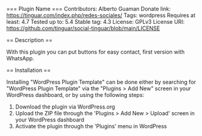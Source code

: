 === Plugin Name ===
Contributors: Alberto Guaman
Donate link: https://tinguar.com/index.php/redes-sociales/
Tags: wordpress
Requires at least: 4.7
Tested up to: 5.4
Stable tag: 4.3
License: GPLv3
License URI: https://github.com/tinguar/social-tinguar/blob/main/LICENSE


== Description ==

With this plugin you can put buttons for easy contact, first version with WhatsApp.

== Installation ==

Installing "WordPress Plugin Template" can be done either by searching for "WordPress Plugin Template" via the "Plugins > Add New" screen in your WordPress dashboard, or by using the following steps:

1. Download the plugin via WordPress.org
1. Upload the ZIP file through the 'Plugins > Add New > Upload' screen in your WordPress dashboard
1. Activate the plugin through the 'Plugins' menu in WordPress